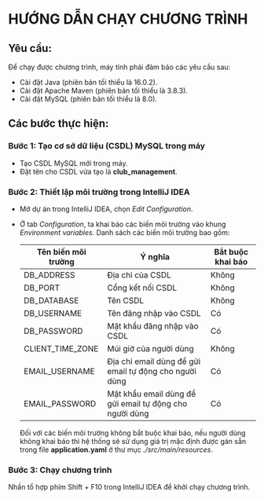 # HƯỚNG DẪN CHẠY CHƯƠNG TRÌNH

## Yêu cầu:
Để chạy được chương trình, máy tính phải đảm bảo các yêu cầu sau:

- Cài đặt Java (phiên bản tối thiểu là 16.0.2).
- Cài đặt Apache Maven (phiên bản tối thiểu là 3.8.3).
- Cài đặt MySQL (phiên bản tối thiểu là 8.0).

## Các bước thực hiện:
### Bước 1: Tạo cơ sở dữ liệu (CSDL) MySQL trong máy

- Tạo CSDL MySQL mới trong máy.
- Đặt tên cho CSDL vừa tạo là __club_management__.

### Bước 2: Thiết lập môi trường trong IntelliJ IDEA

- Mở dự án trong IntelliJ IDEA, chọn _Edit Configuration_.
- Ở tab _Configuration_, ta khai báo các biến môi trường vào khung _Environment variables_. Danh sách các biến môi trường bao gồm:

  |  Tên biến môi trường | Ý nghĩa  | Bắt buộc khai báo  |
  |---|---|---|
  | DB_ADDRESS  | Địa chỉ của CSDL  | Không  |
  | DB_PORT  | Cổng kết nối CSDL  | Không  |
  | DB_DATABASE  | Tên CSDL  | Không  |
  | DB_USERNAME  | Tên đăng nhập vào CSDL  | Có  |
  | DB_PASSWORD  | Mật khẩu đăng nhập vào CSDL  | Có  |
  | CLIENT_TIME_ZONE  | Múi giờ của người dùng  | Không  |
  | EMAIL_USERNAME  | Địa chỉ email dùng để gửi email tự động cho người dùng  | Có  |
  | EMAIL_PASSWORD  | Mật khẩu email dùng để gửi email tự động cho người dùng  | Có  |
  Đối với các biến môi trường không bắt buộc khai báo, nếu người dùng không khai báo thì hệ thống sẽ sử dụng giá trị mặc định được gán sẵn trong file __application.yaml__ ở thư mục _./src/main/resources_.

### Bước 3: Chạy chương trình
Nhấn tổ hợp phím Shift + F10 trong IntelliJ IDEA để khởi chạy chương trình.
